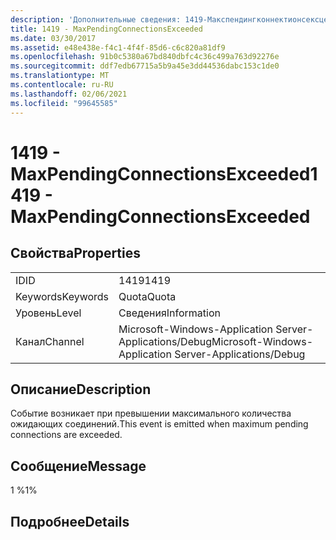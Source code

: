 ```yaml
---
description: 'Дополнительные сведения: 1419-Макспендингконнектионсексцеедед'
title: 1419 - MaxPendingConnectionsExceeded
ms.date: 03/30/2017
ms.assetid: e48e438e-f4c1-4f4f-85d6-c6c820a81df9
ms.openlocfilehash: 91b0c5380a67bd840dbfc4c36c499a763d92276e
ms.sourcegitcommit: ddf7edb67715a5b9a45e3dd44536dabc153c1de0
ms.translationtype: MT
ms.contentlocale: ru-RU
ms.lasthandoff: 02/06/2021
ms.locfileid: "99645585"
---
```

# <a name="1419---maxpendingconnectionsexceeded"></a><span data-ttu-id="ceb27-103">1419 - MaxPendingConnectionsExceeded</span><span class="sxs-lookup"><span data-stu-id="ceb27-103">1419 - MaxPendingConnectionsExceeded</span></span>

## <a name="properties"></a><span data-ttu-id="ceb27-104">Свойства</span><span class="sxs-lookup"><span data-stu-id="ceb27-104">Properties</span></span>  
  
|||  
|-|-|  
|<span data-ttu-id="ceb27-105">ID</span><span class="sxs-lookup"><span data-stu-id="ceb27-105">ID</span></span>|<span data-ttu-id="ceb27-106">1419</span><span class="sxs-lookup"><span data-stu-id="ceb27-106">1419</span></span>|  
|<span data-ttu-id="ceb27-107">Keywords</span><span class="sxs-lookup"><span data-stu-id="ceb27-107">Keywords</span></span>|<span data-ttu-id="ceb27-108">Quota</span><span class="sxs-lookup"><span data-stu-id="ceb27-108">Quota</span></span>|  
|<span data-ttu-id="ceb27-109">Уровень</span><span class="sxs-lookup"><span data-stu-id="ceb27-109">Level</span></span>|<span data-ttu-id="ceb27-110">Сведения</span><span class="sxs-lookup"><span data-stu-id="ceb27-110">Information</span></span>|  
|<span data-ttu-id="ceb27-111">Канал</span><span class="sxs-lookup"><span data-stu-id="ceb27-111">Channel</span></span>|<span data-ttu-id="ceb27-112">Microsoft-Windows-Application Server-Applications/Debug</span><span class="sxs-lookup"><span data-stu-id="ceb27-112">Microsoft-Windows-Application Server-Applications/Debug</span></span>|  
  
## <a name="description"></a><span data-ttu-id="ceb27-113">Описание</span><span class="sxs-lookup"><span data-stu-id="ceb27-113">Description</span></span>  

 <span data-ttu-id="ceb27-114">Событие возникает при превышении максимального количества ожидающих соединений.</span><span class="sxs-lookup"><span data-stu-id="ceb27-114">This event is emitted when maximum pending connections are exceeded.</span></span>  
  
## <a name="message"></a><span data-ttu-id="ceb27-115">Сообщение</span><span class="sxs-lookup"><span data-stu-id="ceb27-115">Message</span></span>  

 <span data-ttu-id="ceb27-116">1 %</span><span class="sxs-lookup"><span data-stu-id="ceb27-116">1%</span></span>  
  
## <a name="details"></a><span data-ttu-id="ceb27-117">Подробнее</span><span class="sxs-lookup"><span data-stu-id="ceb27-117">Details</span></span>
